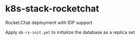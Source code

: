 # k8s-stack-rocketchat

Rocket.Chat deployment with IDP support

Apply `db-rs-init.yml` to initialize the database as a replica set
